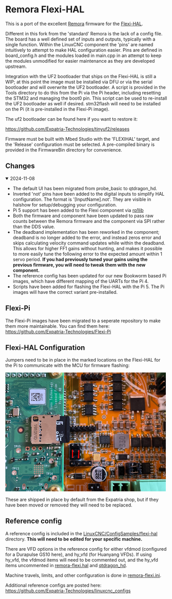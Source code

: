 # Remora Flexi-HAL

This is a port of the excellent [Remora](https://github.com/scottalford75/Remora) firmware for the [Flexi-HAL](https://github.com/Expatria-Technologies/Flexi-HAL).

Different in this fork from the 'standard' Remora is the lack of a config file. The board has a well defined set of inputs and outputs, typically with a single function. Within the LinuxCNC component the 'pins' are named intuitively to attempt to make HAL configuration easier. Pins are defined in board_config.h and the modules loaded in main.cpp in an attempt to keep the modules unmodified for easier maintenance as they are developed upstream.

Integration with the UF2 bootloader that ships on the Flexi-HAL is still a WIP; at this point the image must be installed via DFU or via the serial bootloader and will overwrite the UF2 bootloader. A script is provided in the Tools directory to do this from the Pi via the Pi header, including resetting the STM32 and managing the boot0 pin. This script can be used to re-install the UF2 bootloader as well if desired. stm32flash will need to be installed on the Pi (it is pre-installed in the Flexi-Pi image).

The uf2 bootloader can be found here if you want to restore it:

https://github.com/Expatria-Technologies/tinyuf2/releases

Firmware must be built with Mbed Studio with the 'FLEXIHAL' target, and the 'Release' configuration must be selected. A pre-compiled binary is provided in the FirmwareBin directory for convenience. 


## Changes

<details open>
  <summary>2024-11-08</summary>
  
  * The default UI has been migrated from probe_basic to qtdragon_hd. 
  * Inverted 'not' pins have been added to the digital inputs to simplify HAL configuration. The format is '[InputName].not'. They are visible in halshow for setup/debugging your configuration.
  * Pi 5 support has been added to the Flexi component via [rp1lib](https://github.com/scottalford75/rp1lib)
  * Both the firmware and component have been updated to pass raw counts between the Remora firmware and the component via SPI rather than the DDS value. 
  * The deadband implementation has been reworked in the component; deadband is no longer added to the error, and instead zeros error and skips calculating velocity command updates while within the deadband. This allows for higher FF1 gains without hunting, and makes it possible to more easily tune the following error to the expected amount within 1 servo period. **If you had previously tuned your gains using the previous firmware, you will need to tweak them with the new component.**
  * The reference config has been updated for our new Bookworm based Pi images, which have different mapping of the UARTs for the Pi 4. 
  * Scripts have been added for flashing the Flexi-HAL with the Pi 5. The Pi images will have the correct variant pre-installed.
</details>




## Flexi-Pi

The Flexi-Pi images have been migrated to a seperate repository to make them more maintainable. You can find them here: https://github.com/Expatria-Technologies/Flexi-Pi




## Flexi-HAL Configuration
Jumpers need to be in place in the marked locations on the Flexi-HAL for the Pi to communicate with the MCU for firmware flashing:

<img src="/Images/Jumper_locations.png" width="500">

These are shipped in place by default from the Expatria shop, but if they have been moved or removed they will need to be replaced. 


## Reference config
A reference config is included in the [LinuxCNC/ConfigSamples/flexi-hal](./LinuxCNC/ConfigSamples/flexi-hal) directory. **This will need to be edited for your specific machine.** 

There are VFD options in the reference config for either vfdmod (configured for a Durapulse GS10 here), and hy_vfd (for Huanyang VFDs). If using hy_vfd, the vfdmod items will need to be commented out, and the hy_vfd items uncommented in [remora-flexi.hal](./LinuxCNC/ConfigSamples/flexi-hal/remora-flexi.hal) and [qtdragon_hd](./LinuxCNC/ConfigSamples/flexi-hal/qtdragon_hd.hal).

Machine travels, limits, and other configuration is done in [remora-flexi.ini](./LinuxCNC/ConfigSamples/flexi-hal/remora-flexi.ini).

Additional reference configs are posted here:   
https://github.com/Expatria-Technologies/linuxcnc_configs
